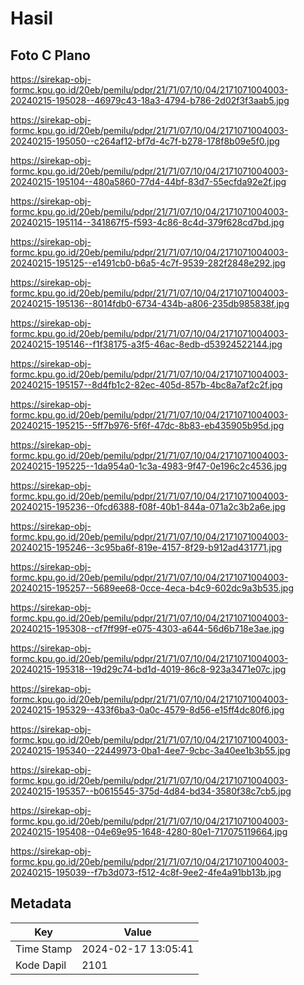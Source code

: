 # Hasil

## Foto C Plano

https://sirekap-obj-formc.kpu.go.id/20eb/pemilu/pdpr/21/71/07/10/04/2171071004003-20240215-195028--46979c43-18a3-4794-b786-2d02f3f3aab5.jpg

https://sirekap-obj-formc.kpu.go.id/20eb/pemilu/pdpr/21/71/07/10/04/2171071004003-20240215-195050--c264af12-bf7d-4c7f-b278-178f8b09e5f0.jpg

https://sirekap-obj-formc.kpu.go.id/20eb/pemilu/pdpr/21/71/07/10/04/2171071004003-20240215-195104--480a5860-77d4-44bf-83d7-55ecfda92e2f.jpg

https://sirekap-obj-formc.kpu.go.id/20eb/pemilu/pdpr/21/71/07/10/04/2171071004003-20240215-195114--341867f5-f593-4c86-8c4d-379f628cd7bd.jpg

https://sirekap-obj-formc.kpu.go.id/20eb/pemilu/pdpr/21/71/07/10/04/2171071004003-20240215-195125--e1491cb0-b6a5-4c7f-9539-282f2848e292.jpg

https://sirekap-obj-formc.kpu.go.id/20eb/pemilu/pdpr/21/71/07/10/04/2171071004003-20240215-195136--8014fdb0-6734-434b-a806-235db985838f.jpg

https://sirekap-obj-formc.kpu.go.id/20eb/pemilu/pdpr/21/71/07/10/04/2171071004003-20240215-195146--f1f38175-a3f5-46ac-8edb-d53924522144.jpg

https://sirekap-obj-formc.kpu.go.id/20eb/pemilu/pdpr/21/71/07/10/04/2171071004003-20240215-195157--8d4fb1c2-82ec-405d-857b-4bc8a7af2c2f.jpg

https://sirekap-obj-formc.kpu.go.id/20eb/pemilu/pdpr/21/71/07/10/04/2171071004003-20240215-195215--5ff7b976-5f6f-47dc-8b83-eb435905b95d.jpg

https://sirekap-obj-formc.kpu.go.id/20eb/pemilu/pdpr/21/71/07/10/04/2171071004003-20240215-195225--1da954a0-1c3a-4983-9f47-0e196c2c4536.jpg

https://sirekap-obj-formc.kpu.go.id/20eb/pemilu/pdpr/21/71/07/10/04/2171071004003-20240215-195236--0fcd6388-f08f-40b1-844a-071a2c3b2a6e.jpg

https://sirekap-obj-formc.kpu.go.id/20eb/pemilu/pdpr/21/71/07/10/04/2171071004003-20240215-195246--3c95ba6f-819e-4157-8f29-b912ad431771.jpg

https://sirekap-obj-formc.kpu.go.id/20eb/pemilu/pdpr/21/71/07/10/04/2171071004003-20240215-195257--5689ee68-0cce-4eca-b4c9-602dc9a3b535.jpg

https://sirekap-obj-formc.kpu.go.id/20eb/pemilu/pdpr/21/71/07/10/04/2171071004003-20240215-195308--cf7ff99f-e075-4303-a644-56d6b718e3ae.jpg

https://sirekap-obj-formc.kpu.go.id/20eb/pemilu/pdpr/21/71/07/10/04/2171071004003-20240215-195318--19d29c74-bd1d-4019-86c8-923a3471e07c.jpg

https://sirekap-obj-formc.kpu.go.id/20eb/pemilu/pdpr/21/71/07/10/04/2171071004003-20240215-195329--433f6ba3-0a0c-4579-8d56-e15ff4dc80f6.jpg

https://sirekap-obj-formc.kpu.go.id/20eb/pemilu/pdpr/21/71/07/10/04/2171071004003-20240215-195340--22449973-0ba1-4ee7-9cbc-3a40ee1b3b55.jpg

https://sirekap-obj-formc.kpu.go.id/20eb/pemilu/pdpr/21/71/07/10/04/2171071004003-20240215-195357--b0615545-375d-4d84-bd34-3580f38c7cb5.jpg

https://sirekap-obj-formc.kpu.go.id/20eb/pemilu/pdpr/21/71/07/10/04/2171071004003-20240215-195408--04e69e95-1648-4280-80e1-717075119664.jpg

https://sirekap-obj-formc.kpu.go.id/20eb/pemilu/pdpr/21/71/07/10/04/2171071004003-20240215-195039--f7b3d073-f512-4c8f-9ee2-4fe4a91bb13b.jpg


## Metadata

| Key        | Value               |
| ---------- | ------------------- |
| Time Stamp | 2024-02-17 13:05:41 |
| Kode Dapil | 2101                |



